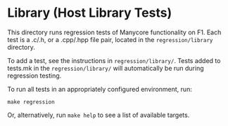 # Library (Host Library Tests)

This directory runs regression tests of Manycore
functionality on F1. Each test is a .c/.h, or a .cpp/.hpp file pair,
located in the `regression/library` directory.

To add a test, see the instructions in `regression/library/`. Tests
added to tests.mk in the `regression/library/` will automatically
be run during regression testing.

To run all tests in an appropriately configured environment, run:

```make regression``` 

Or, alternatively, run `make help` to see a list of available targets.
